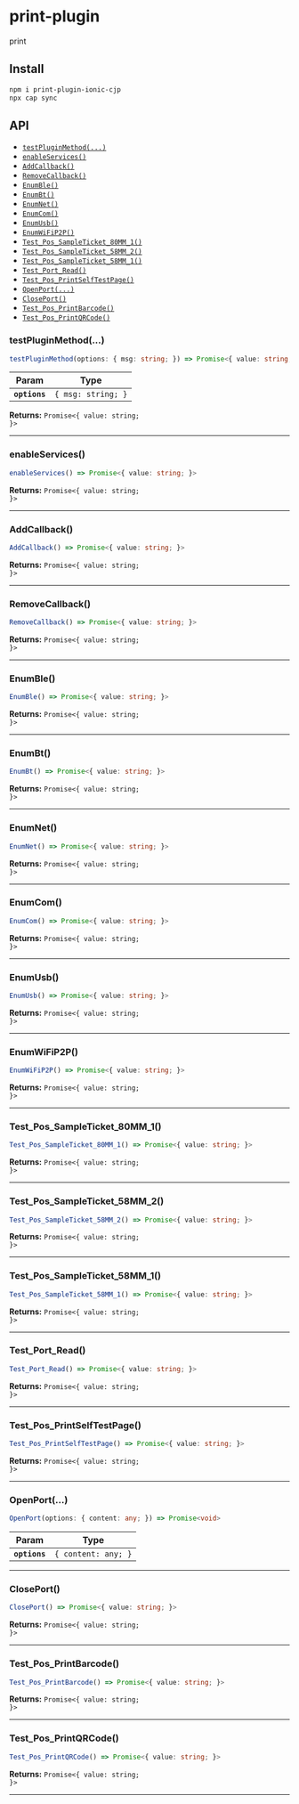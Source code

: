 # print-plugin

print

## Install

```bash
npm i print-plugin-ionic-cjp
npx cap sync
```

## API

<docgen-index>

* [`testPluginMethod(...)`](#testpluginmethod)
* [`enableServices()`](#enableservices)
* [`AddCallback()`](#addcallback)
* [`RemoveCallback()`](#removecallback)
* [`EnumBle()`](#enumble)
* [`EnumBt()`](#enumbt)
* [`EnumNet()`](#enumnet)
* [`EnumCom()`](#enumcom)
* [`EnumUsb()`](#enumusb)
* [`EnumWiFiP2P()`](#enumwifip2p)
* [`Test_Pos_SampleTicket_80MM_1()`](#test_pos_sampleticket_80mm_1)
* [`Test_Pos_SampleTicket_58MM_2()`](#test_pos_sampleticket_58mm_2)
* [`Test_Pos_SampleTicket_58MM_1()`](#test_pos_sampleticket_58mm_1)
* [`Test_Port_Read()`](#test_port_read)
* [`Test_Pos_PrintSelfTestPage()`](#test_pos_printselftestpage)
* [`OpenPort(...)`](#openport)
* [`ClosePort()`](#closeport)
* [`Test_Pos_PrintBarcode()`](#test_pos_printbarcode)
* [`Test_Pos_PrintQRCode()`](#test_pos_printqrcode)

</docgen-index>

<docgen-api>
<!--Update the source file JSDoc comments and rerun docgen to update the docs below-->

### testPluginMethod(...)

```typescript
testPluginMethod(options: { msg: string; }) => Promise<{ value: string; }>
```

| Param         | Type                          |
| ------------- | ----------------------------- |
| **`options`** | <code>{ msg: string; }</code> |

**Returns:** <code>Promise&lt;{ value: string; }&gt;</code>

--------------------


### enableServices()

```typescript
enableServices() => Promise<{ value: string; }>
```

**Returns:** <code>Promise&lt;{ value: string; }&gt;</code>

--------------------


### AddCallback()

```typescript
AddCallback() => Promise<{ value: string; }>
```

**Returns:** <code>Promise&lt;{ value: string; }&gt;</code>

--------------------


### RemoveCallback()

```typescript
RemoveCallback() => Promise<{ value: string; }>
```

**Returns:** <code>Promise&lt;{ value: string; }&gt;</code>

--------------------


### EnumBle()

```typescript
EnumBle() => Promise<{ value: string; }>
```

**Returns:** <code>Promise&lt;{ value: string; }&gt;</code>

--------------------


### EnumBt()

```typescript
EnumBt() => Promise<{ value: string; }>
```

**Returns:** <code>Promise&lt;{ value: string; }&gt;</code>

--------------------


### EnumNet()

```typescript
EnumNet() => Promise<{ value: string; }>
```

**Returns:** <code>Promise&lt;{ value: string; }&gt;</code>

--------------------


### EnumCom()

```typescript
EnumCom() => Promise<{ value: string; }>
```

**Returns:** <code>Promise&lt;{ value: string; }&gt;</code>

--------------------


### EnumUsb()

```typescript
EnumUsb() => Promise<{ value: string; }>
```

**Returns:** <code>Promise&lt;{ value: string; }&gt;</code>

--------------------


### EnumWiFiP2P()

```typescript
EnumWiFiP2P() => Promise<{ value: string; }>
```

**Returns:** <code>Promise&lt;{ value: string; }&gt;</code>

--------------------


### Test_Pos_SampleTicket_80MM_1()

```typescript
Test_Pos_SampleTicket_80MM_1() => Promise<{ value: string; }>
```

**Returns:** <code>Promise&lt;{ value: string; }&gt;</code>

--------------------


### Test_Pos_SampleTicket_58MM_2()

```typescript
Test_Pos_SampleTicket_58MM_2() => Promise<{ value: string; }>
```

**Returns:** <code>Promise&lt;{ value: string; }&gt;</code>

--------------------


### Test_Pos_SampleTicket_58MM_1()

```typescript
Test_Pos_SampleTicket_58MM_1() => Promise<{ value: string; }>
```

**Returns:** <code>Promise&lt;{ value: string; }&gt;</code>

--------------------


### Test_Port_Read()

```typescript
Test_Port_Read() => Promise<{ value: string; }>
```

**Returns:** <code>Promise&lt;{ value: string; }&gt;</code>

--------------------


### Test_Pos_PrintSelfTestPage()

```typescript
Test_Pos_PrintSelfTestPage() => Promise<{ value: string; }>
```

**Returns:** <code>Promise&lt;{ value: string; }&gt;</code>

--------------------


### OpenPort(...)

```typescript
OpenPort(options: { content: any; }) => Promise<void>
```

| Param         | Type                           |
| ------------- | ------------------------------ |
| **`options`** | <code>{ content: any; }</code> |

--------------------


### ClosePort()

```typescript
ClosePort() => Promise<{ value: string; }>
```

**Returns:** <code>Promise&lt;{ value: string; }&gt;</code>

--------------------


### Test_Pos_PrintBarcode()

```typescript
Test_Pos_PrintBarcode() => Promise<{ value: string; }>
```

**Returns:** <code>Promise&lt;{ value: string; }&gt;</code>

--------------------


### Test_Pos_PrintQRCode()

```typescript
Test_Pos_PrintQRCode() => Promise<{ value: string; }>
```

**Returns:** <code>Promise&lt;{ value: string; }&gt;</code>

--------------------

</docgen-api>
